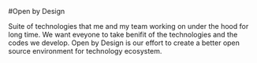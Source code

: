 #Open by Design

Suite of technologies that me and my team working on under the hood for long time. We want eveyone to take benifit of the technologies and the codes we develop. Open by Design is our effort to create a better open source environment for technology ecosystem.

